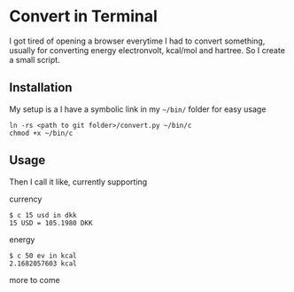 # Convert in Terminal

I got tired of opening a browser everytime I had to convert something, usually for converting energy electronvolt, kcal/mol and hartree. So I create a small script.

## Installation

My setup is a I have a symbolic link in my `~/bin/` folder for easy usage

    ln -rs <path to git folder>/convert.py ~/bin/c
    chmod +x ~/bin/c

## Usage

Then I call it like, currently supporting

currency

    $ c 15 usd in dkk
    15 USD = 105.1980 DKK

energy

    $ c 50 ev in kcal
    2.1682057603 kcal

more to come

